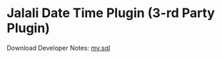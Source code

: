 # Jalali Date Time Plugin (3-rd Party Plugin)

Download Developer Notes: [my.sql](Download/jdate.pdf)